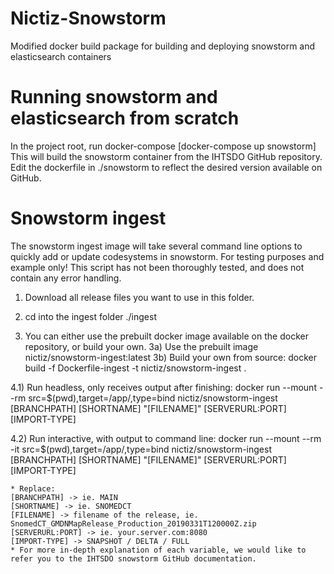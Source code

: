 # Nictiz-Snowstorm
Modified docker build package for building and deploying snowstorm and elasticsearch containers

# Running snowstorm and elasticsearch from scratch
In the project root, run docker-compose
[docker-compose up snowstorm]
This will build the snowstorm container from the IHTSDO GitHub repository. Edit the dockerfile in ./snowstorm to reflect the desired version available on GitHub.

# Snowstorm ingest
The snowstorm ingest image will take several command line options to quickly add or update codesystems in snowstorm.
For testing purposes and example only! This script has not been thoroughly tested, and does not contain any error handling.

1) Download all release files you want to use in this folder.
2) cd into the ingest folder ./ingest

3) You can either use the prebuilt docker image available on the docker repository, or build your own.
3a) Use the prebuilt image nictiz/snowstorm-ingest:latest
3b) Build your own from source:
    docker build -f Dockerfile-ingest -t nictiz/snowstorm-ingest .

4.1) Run headless, only receives output after finishing:
    docker run --mount --rm src=$(pwd),target=/app/,type=bind nictiz/snowstorm-ingest [BRANCHPATH] [SHORTNAME] "[FILENAME]" [SERVERURL:PORT] [IMPORT-TYPE]

4.2) Run interactive, with output to command line:
    docker run --mount --rm -it src=$(pwd),target=/app/,type=bind nictiz/snowstorm-ingest [BRANCHPATH] [SHORTNAME] "[FILENAME]" [SERVERURL:PORT] [IMPORT-TYPE]

    * Replace:
    [BRANCHPATH] -> ie. MAIN
    [SHORTNAME] -> ie. SNOMEDCT
    [FILENAME] -> filename of the release, ie. SnomedCT_GMDNMapRelease_Production_20190331T120000Z.zip
    [SERVERURL:PORT] -> ie. your.server.com:8080
    [IMPORT-TYPE] -> SNAPSHOT / DELTA / FULL
    * For more in-depth explanation of each variable, we would like to refer you to the IHTSDO snowstorm GitHub documentation.